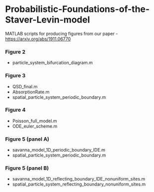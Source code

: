 # Probabilistic-Foundations-of-the-Staver-Levin-model
MATLAB scripts for producing figures from our paper - https://arxiv.org/abs/1911.06770

### Figure 2 
- particle_system_bifurcation_diagram.m

### Figure 3 
- QSD_final.m 
- AbsorptionRate.m
- spatial_particle_system_periodic_boundary.m


### Figure 4 
- Poisson_full_model.m 
- ODE_euler_scheme.m

### Figure 5 (panel A) 
- savanna_model_1D_periodic_boundary_IDE.m 
- spatial_particle_system_periodic_boundary.m
                   
### Figure 5 (panel B) 
- savanna_model_1D_reflecting_boundary_IDE_nonuniform_sites.m
- spatial_particle_system_reflecting_boundary_nonuniform_sites.m

